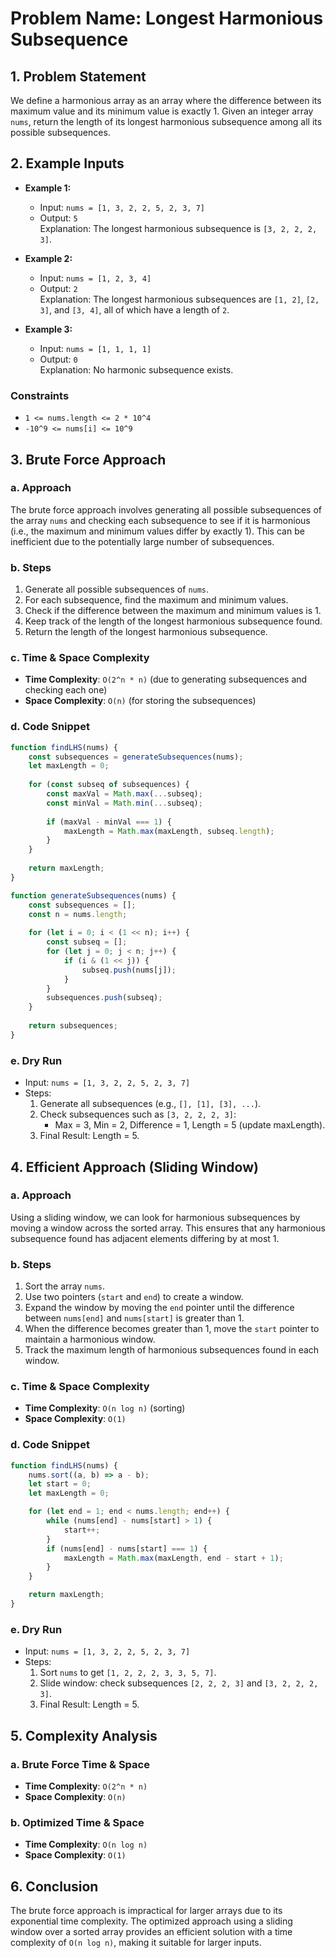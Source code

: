 
# Problem Name: Longest Harmonious Subsequence

## 1. Problem Statement
We define a harmonious array as an array where the difference between its maximum value and its minimum value is exactly 1. Given an integer array `nums`, return the length of its longest harmonious subsequence among all its possible subsequences.

## 2. Example Inputs

- **Example 1:**
    - Input: `nums = [1, 3, 2, 2, 5, 2, 3, 7]`
    - Output: `5`  
      Explanation: The longest harmonious subsequence is `[3, 2, 2, 2, 3]`.

- **Example 2:**
    - Input: `nums = [1, 2, 3, 4]`
    - Output: `2`  
      Explanation: The longest harmonious subsequences are `[1, 2]`, `[2, 3]`, and `[3, 4]`, all of which have a length of `2`.

- **Example 3:**
    - Input: `nums = [1, 1, 1, 1]`
    - Output: `0`  
      Explanation: No harmonic subsequence exists.

### Constraints
- `1 <= nums.length <= 2 * 10^4`
- `-10^9 <= nums[i] <= 10^9`

## 3. Brute Force Approach

### a. Approach
The brute force approach involves generating all possible subsequences of the array `nums` and checking each subsequence to see if it is harmonious (i.e., the maximum and minimum values differ by exactly 1). This can be inefficient due to the potentially large number of subsequences.

### b. Steps
1. Generate all possible subsequences of `nums`.
2. For each subsequence, find the maximum and minimum values.
3. Check if the difference between the maximum and minimum values is 1.
4. Keep track of the length of the longest harmonious subsequence found.
5. Return the length of the longest harmonious subsequence.

### c. Time & Space Complexity
- **Time Complexity**: `O(2^n * n)` (due to generating subsequences and checking each one)
- **Space Complexity**: `O(n)` (for storing the subsequences)

### d. Code Snippet
```javascript
function findLHS(nums) {
    const subsequences = generateSubsequences(nums);
    let maxLength = 0;
    
    for (const subseq of subsequences) {
        const maxVal = Math.max(...subseq);
        const minVal = Math.min(...subseq);
        
        if (maxVal - minVal === 1) {
            maxLength = Math.max(maxLength, subseq.length);
        }
    }
    
    return maxLength;
}

function generateSubsequences(nums) {
    const subsequences = [];
    const n = nums.length;
    
    for (let i = 0; i < (1 << n); i++) {
        const subseq = [];
        for (let j = 0; j < n; j++) {
            if (i & (1 << j)) {
                subseq.push(nums[j]);
            }
        }
        subsequences.push(subseq);
    }
    
    return subsequences;
}
```

### e. Dry Run
- Input: `nums = [1, 3, 2, 2, 5, 2, 3, 7]`
- Steps:
  1. Generate all subsequences (e.g., `[], [1], [3], ...`).
  2. Check subsequences such as `[3, 2, 2, 2, 3]`:
     - Max = 3, Min = 2, Difference = 1, Length = 5 (update maxLength).
  3. Final Result: Length = 5.

## 4. Efficient Approach (Sliding Window)

### a. Approach
Using a sliding window, we can look for harmonious subsequences by moving a window across the sorted array. This ensures that any harmonious subsequence found has adjacent elements differing by at most 1.

### b. Steps
1. Sort the array `nums`.
2. Use two pointers (`start` and `end`) to create a window.
3. Expand the window by moving the `end` pointer until the difference between `nums[end]` and `nums[start]` is greater than 1.
4. When the difference becomes greater than 1, move the `start` pointer to maintain a harmonious window.
5. Track the maximum length of harmonious subsequences found in each window.

### c. Time & Space Complexity
- **Time Complexity**: `O(n log n)` (sorting)
- **Space Complexity**: `O(1)`

### d. Code Snippet
```javascript
function findLHS(nums) {
    nums.sort((a, b) => a - b);
    let start = 0;
    let maxLength = 0;

    for (let end = 1; end < nums.length; end++) {
        while (nums[end] - nums[start] > 1) {
            start++;
        }
        if (nums[end] - nums[start] === 1) {
            maxLength = Math.max(maxLength, end - start + 1);
        }
    }

    return maxLength;
}
```

### e. Dry Run
- Input: `nums = [1, 3, 2, 2, 5, 2, 3, 7]`
- Steps:
  1. Sort `nums` to get `[1, 2, 2, 2, 3, 3, 5, 7]`.
  2. Slide window: check subsequences `[2, 2, 2, 3]` and `[3, 2, 2, 2, 3]`.
  3. Final Result: Length = 5.

## 5. Complexity Analysis

### a. Brute Force Time & Space
- **Time Complexity**: `O(2^n * n)`
- **Space Complexity**: `O(n)`

### b. Optimized Time & Space
- **Time Complexity**: `O(n log n)`
- **Space Complexity**: `O(1)`

## 6. Conclusion
The brute force approach is impractical for larger arrays due to its exponential time complexity. The optimized approach using a sliding window over a sorted array provides an efficient solution with a time complexity of `O(n log n)`, making it suitable for larger inputs.
